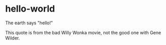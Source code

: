 # hello-world

The earth says "hello!"

This quote is from the bad Willy Wonka movie, not the good one with Gene Wilder. 